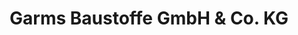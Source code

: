 ---
title: "Garms Baustoffe GmbH & Co. KG"
url: /wardenburg/garms-baustoffe-gmbh-und-co-kg/
shop: Baumarkt
---